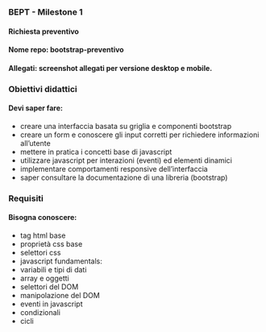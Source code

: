 ### BEPT - Milestone 1
#### Richiesta preventivo
#### Nome repo: bootstrap-preventivo
#### Allegati: screenshot allegati per versione desktop e mobile.

### Obiettivi didattici
#### Devi saper fare:
- creare una interfaccia basata su griglia e componenti bootstrap
- creare un form e conoscere gli input corretti per richiedere informazioni all’utente
- mettere in pratica i concetti base di javascript
- utilizzare javascript per interazioni (eventi) ed elementi dinamici
- implementare comportamenti responsive dell’interfaccia
- saper consultare la documentazione di una libreria (bootstrap)
  
### Requisiti
#### Bisogna conoscere:

- tag html base
- proprietà css base
- selettori css
- javascript fundamentals:
- variabili e tipi di dati
- array e oggetti
- selettori del DOM
- manipolazione del DOM
- eventi in javascript
- condizionali
- cicli
